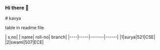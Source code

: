 ### Hi there 👋

<!--
**KAVYA-SRI-TIPPANI/KAVYA-SRI-TIPPANI** is a ✨ _special_ ✨ repository because its `README.md` (this file) appears on your GitHub profile.

Here are some ideas to get you started:

- 🔭 I’m currently working on ...
- 🌱 I’m currently learning ...
- 👯 I’m looking to collaborate on ...
- 🤔 I’m looking for help with ...
- 💬 Ask me about ...
- 📫 How to reach me: ...
- 😄 Pronouns: ...
- ⚡ Fun fact: ...
-->

<text font ="italic">
  # kavya
  
 
  table in readme file

| s.no| | name| roll-no| branch|
|----|-----|-------|------|
|1|surya|521|CSE|
|2|swami|507|ECE|

